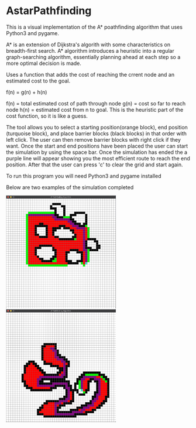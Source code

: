 # AstarPathfinding

This is a visual implementation of the A* poathfinding algorithm that uses Python3 and pygame.

A* is an extension of Dijkstra's algorith with some characteristics on breadth-first search. A* algorithm introduces a heuristic into a regular graph-searching algorithm, essentially planning ahead at each step so a more optimal decision is made.

Uses a function that adds the cost of reaching the crrent node and an estimated cost to the goal.

f(n) = g(n) + h(n)

f(n) = total estimated cost of path through node 
g(n) = cost so far to reach node 
h(n) = estimated cost from n to goal. This is the heuristic part of the cost    function, so it is like a guess.

The tool allows you to select a starting position(orange block), end position (turquoise block), and place barrier blocks (black blocks) in that order with left click. The user can then remove barrier blocks with right click if they want. Once the start and end positions have been placed the user can start the simulation by using the space bar. Once the simulation has ended the a purple line will appear showing you the most efficient route to reach the end position. After that the user can press 'c' to clear the grid and start again.

To run this program you will need Python3 and pygame installed

Below are two examples of the simulation completed

<img src="images/pathfinder.png" width="300">
<img src="images/pathfinder2.png" width="300">

